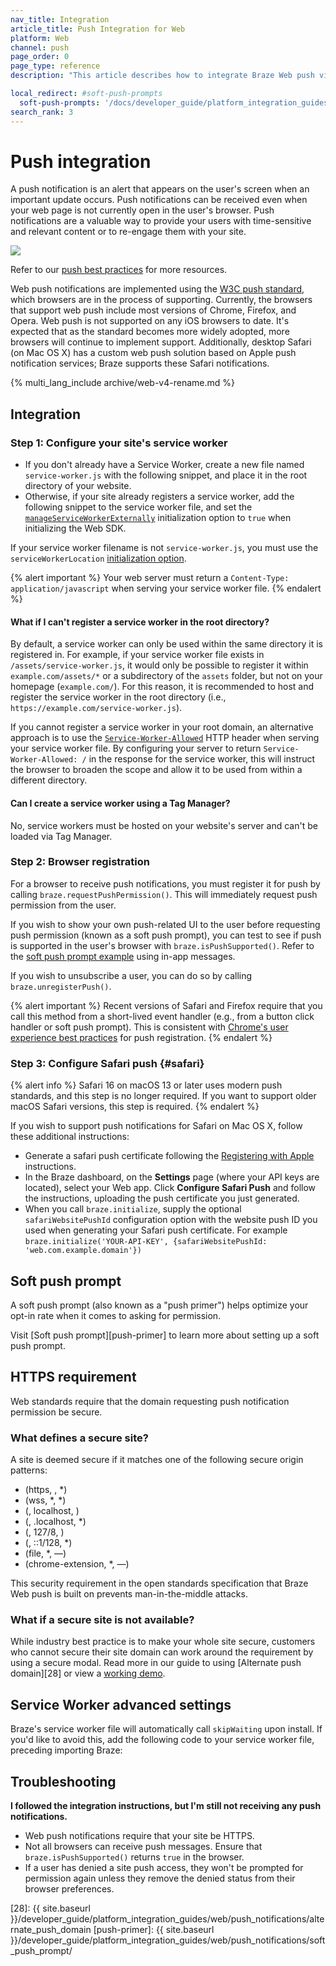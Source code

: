 ```yaml
---
nav_title: Integration
article_title: Push Integration for Web
platform: Web
channel: push
page_order: 0
page_type: reference
description: "This article describes how to integrate Braze Web push via the Braze SDK."

local_redirect: #soft-push-prompts
  soft-push-prompts: '/docs/developer_guide/platform_integration_guides/web/push_notifications/soft_push_prompt/'
search_rank: 3
---
```


# Push integration

A push notification is an alert that appears on the user's screen when an important update occurs. Push notifications can be received even when your web page is not currently open in the user's browser. Push notifications are a valuable way to provide your users with time-sensitive and relevant content or to re-engage them with your site.

![][27]

Refer to our [push best practices][7] for more resources.

Web push notifications are implemented using the [W3C push standard][1], which browsers are in the process of supporting. Currently, the browsers that support web push include most versions of Chrome, Firefox, and Opera. Web push is not supported on any iOS browsers to date. It's expected that as the standard becomes more widely adopted, more browsers will continue to implement support. Additionally, desktop Safari (on Mac OS X) has a custom web push solution based on Apple push notification services; Braze supports these Safari notifications.

{% multi_lang_include archive/web-v4-rename.md %}

## Integration

### Step 1: Configure your site's service worker

- If you don't already have a Service Worker, create a new file named `service-worker.js` with the following snippet, and place it in the root directory of your website.
- Otherwise, if your site already registers a service worker, add the following snippet to the service worker file, and set the [`manageServiceWorkerExternally`](https://js.appboycdn.com/web-sdk/latest/doc/modules/braze.html#initialize) initialization option to `true` when initializing the Web SDK.

<script src="https://braze-inc.github.io/embed-like-gist/embed.js?target=https://github.com/braze-inc/braze-web-sdk/blob/master/sample-builds/cdn/service-worker.js&style=github&showBorder=on&showLineNumbers=on&showFileMeta=on&showCopy=on"></script>

If your service worker filename is not `service-worker.js`, you must use the `serviceWorkerLocation` [initialization option](https://js.appboycdn.com/web-sdk/latest/doc/modules/braze.html#initializationoptions).

{% alert important %}
Your web server must return a `Content-Type: application/javascript` when serving your service worker file. 
{% endalert %}

#### What if I can't register a service worker in the root directory?

By default, a service worker can only be used within the same directory it is registered in. For example, if your service worker file exists in `/assets/service-worker.js`, it would only be possible to register it within `example.com/assets/*` or a subdirectory of the `assets` folder, but not on your homepage (`example.com/`). For this reason, it is recommended to host and register the service worker in the root directory (i.e., `https://example.com/service-worker.js`).

If you cannot register a service worker in your root domain, an alternative approach is to use the [`Service-Worker-Allowed`](https://w3c.github.io/ServiceWorker/#service-worker-script-response) HTTP header when serving your service worker file. By configuring your server to return `Service-Worker-Allowed: /` in the response for the service worker, this will instruct the browser to broaden the scope and allow it to be used from within a different directory.

#### Can I create a service worker using a Tag Manager?

No, service workers must be hosted on your website's server and can't be loaded via Tag Manager.

### Step 2: Browser registration

For a browser to receive push notifications, you must register it for push by calling `braze.requestPushPermission()`. This will immediately request push permission from the user. 

If you wish to show your own push-related UI to the user before requesting push permission (known as a soft push prompt), you can test to see if push is supported in the user's browser with `braze.isPushSupported()`. Refer to the [soft push prompt example]({{site.baseurl}}/developer_guide/platform_integration_guides/web/push_notifications/soft_push_prompt/) using in-app messages.

If you wish to unsubscribe a user, you can do so by calling `braze.unregisterPush()`.

{% alert important %}
Recent versions of Safari and Firefox require that you call this method from a short-lived event handler (e.g., from a button click handler or soft push prompt). This is consistent with [Chrome's user experience best practices](https://docs.google.com/document/d/1WNPIS_2F0eyDm5SS2E6LZ_75tk6XtBSnR1xNjWJ_DPE) for push registration.
{% endalert %}

### Step 3: Configure Safari push {#safari}

{% alert info %}
Safari 16 on macOS 13 or later uses modern push standards, and this step is no longer required. If you want to support older macOS Safari versions, this step is required.
{% endalert %}

If you wish to support push notifications for Safari on Mac OS X, follow these additional instructions:

- Generate a safari push certificate following the [Registering with Apple][3] instructions.
- In the Braze dashboard, on the **Settings** page (where your API keys are located), select your Web app. Click **Configure Safari Push** and follow the instructions, uploading the push certificate you just generated.
- When you call `braze.initialize`, supply the optional `safariWebsitePushId` configuration option with the website push ID you used when generating your Safari push certificate. For example `braze.initialize('YOUR-API-KEY', {safariWebsitePushId: 'web.com.example.domain'})`

## Soft push prompt

A soft push prompt (also known as a "push primer") helps optimize your opt-in rate when it comes to asking for permission.

Visit [Soft push prompt][push-primer] to learn more about setting up a soft push prompt.

## HTTPS requirement

Web standards require that the domain requesting push notification permission be secure.

### What defines a secure site?

A site is deemed secure if it matches one of the following secure origin patterns:

- (https, , *)
- (wss, *, *)
- (, localhost, )
- (, .localhost, *)
- (, 127/8, )
- (, ::1/128, *)
- (file, *, —)
- (chrome-extension, *, —)

This security requirement in the open standards specification that Braze Web push is built on prevents man-in-the-middle attacks.

### What if a secure site is not available?

While industry best practice is to make your whole site secure, customers who cannot secure their site domain can work around the requirement by using a secure modal. Read more in our guide to using [Alternate push domain][28] or view a [working demo][4].

## Service Worker advanced settings

Braze's service worker file will automatically call `skipWaiting` upon install. If you'd like to avoid this, add the following code to your service worker file, preceding importing Braze:

<script src="https://braze-inc.github.io/embed-like-gist/embed.js?target=https%3A%2F%2Fgithub.com%2Fbraze-inc%2Fbraze-web-sdk%2Fblob%2Fmaster%2Fsnippets%2Fservice-worker-skip-waiting.js&style=github&showBorder=on&showLineNumbers=on&showFileMeta=on&showCopy=on"></script>

## Troubleshooting

**I followed the integration instructions, but I'm still not receiving any push notifications.**
- Web push notifications require that your site be HTTPS.
- Not all browsers can receive push messages. Ensure that `braze.isPushSupported()` returns `true` in the browser.
- If a user has denied a site push access, they won't be prompted for permission again unless they remove the denied status from their browser preferences.

[1]: http://www.w3.org/TR/push-api/
[3]: https://developer.apple.com/library/mac/documentation/NetworkingInternet/Conceptual/NotificationProgrammingGuideForWebsites/PushNotifications/PushNotifications.html#//apple_ref/doc/uid/TP40013225-CH3-SW33
[4]: http://appboyj.com/modal-test.html
[7]: {{site.baseurl}}/user_guide/message_building_by_channel/push/best_practices/
[27]: {{site.baseurl}}/assets/img_archive/web_push2.png
[28]: {{ site.baseurl }}/developer_guide/platform_integration_guides/web/push_notifications/alternate_push_domain
[push-primer]: {{ site.baseurl }}/developer_guide/platform_integration_guides/web/push_notifications/soft_push_prompt/
